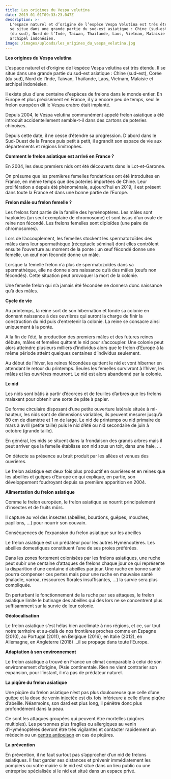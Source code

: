 ```yaml
---
title: Les origines du Vespa velutina
date: 2019-01-01T09:33:23.047Z
description: >-
  L'espace naturel et d’origine de l’espèce Vespa Velutina est très étendu. Il
  se situe dans une grande partie du sud-est asiatique : Chine (sud-est), Corée
  (du sud), Nord de l’Inde, Taiwan, Thaïlande, Laos, Vietnam, Malaisie et
  archipel indonésien.
image: /images/uploads/les_origines_du_vespa_velutina.jpg
---
```

**Les origines du Vespa velutina**

L'espace naturel et d’origine de l’espèce Vespa velutina est très étendu. Il se situe dans une grande partie du sud-est asiatique : Chine (sud-est), Corée (du sud), Nord de l’Inde, Taiwan, Thaïlande, Laos, Vietnam, Malaisie et archipel indonésien.

Il existe plus d'une centaine d'espèces de frelons dans le monde entier. En Europe et plus précisément en France, il y a encore peu de temps, seul le frelon européen dit le Vespa crabro était implanté.

Depuis 2004, le Vespa velutina communément appelé frelon asiatique a été introduit accidentellement semble-t-il dans des cartons de poteries chinoises.

Depuis cette date, il ne cesse d’étendre sa progression. D'abord dans le Sud-Ouest de la France puis petit à petit, il agrandit son espace de vie aux départements et régions limitrophes.

**Comment le frelon asiatique est arrivé en France ?**

En 2004, les deux premiers nids ont été découverts dans le Lot-et-Garonne.

On présume que les premières femelles fondatrices ont été introduites en France, en même temps que des poteries importées de Chine. Leur prolifération a depuis été phénoménale, aujourd'hui en 2019, il est présent dans toute la France et dans une bonne partie de l’Europe.

**Frelon mâle ou frelon femelle ?**

Les frelons font partie de la famille des hyménoptères. Les mâles sont haploïdes (un seul exemplaire de chromosome) et sont issus d'un ovule de reine non fécondé. Les frelons femelles sont diploïdes (une paire de chromosomes).

Lors de l’accouplement, les femelles stockent les spermatozoïdes des mâles dans leur spermathèque (réceptacle séminal) dont elles contrôlent ensuite l’ouverture au moment de la ponte : un œuf fécondé donne une femelle, un œuf non fécondé donne un mâle.

Lorsque la femelle frelon n’a plus de spermatozoïdes dans sa spermathèque, elle ne donne alors naissance qu’à des mâles (œufs non fécondés). Cette situation peut provoquer la mort de la colonie.

Une femelle frelon qui n’a jamais été fécondée ne donnera donc naissance qu’à des mâles.

**Cycle de vie**

Au printemps, la reine sort de son hibernation et fonde sa colonie en donnant naissance à des ouvrières qui auront la charge de finir la construction du nid puis d’entretenir la colonie. La reine se consacre ainsi uniquement à la ponte.

A la fin de l’été, la production des premiers mâles et des futures reines débute, mâles et femelles quittent le nid pour s’accoupler. Une colonie peut alors atteindre plusieurs milliers d’individus alors que le frelon d’Europe à la même période atteint quelques centaines d’individus seulement.

Au début de l’hiver, les reines fécondées quittent le nid et vont hiberner en attendant le retour du printemps. Seules les femelles survivront à l’hiver, les mâles et les ouvrières mourront. Le nid est alors abandonné par la colonie.

**Le nid**

Les nids sont bâtis à partir d’écorces et de feuilles d’arbres que les frelons malaxent pour obtenir une sorte de pâte à papier. 

De forme circulaire disposant d’une petite ouverture latérale située à mi-hauteur, les nids sont de dimensions variables, ils peuvent mesurer jusqu’à 80 cm de diamètre et 1 m de large. Le nid de printemps ou nid primaire de mars à avril (petite taille) puis le nid d’été ou nid secondaire de juin à octobre (grande taille).

En général, les nids se situent dans la frondaison des grands arbres mais il peut arriver que la femelle établisse son nid sous un toit, dans une haie, ...

On détecte sa présence au bruit produit par les allées et venues des ouvrières.

Le frelon asiatique est deux fois plus productif en ouvrières et en reines que les abeilles et guêpes d’Europe ce qui explique, en partie, son développement foudroyant depuis sa première apparition en 2004.

**Alimentation du frelon asiatique**

Comme le frelon européen, le frelon asiatique se nourrit principalement d’insectes et de fruits mûrs.

Il capture au vol des insectes (abeilles, bourdons, guêpes, mouches, papillons, …) pour nourrir son couvain.

Conséquences de l’expansion du frelon asiatique sur les abeilles

Le frelon asiatique est un prédateur pour les autres Hyménoptères. Les abeilles domestiques constituent l’une de ses proies préférées. 

Dans les zones fortement colonisées par les frelons asiatiques, une ruche peut subir une centaine d’attaques de frelons chaque jour ce qui représente la disparition d’une centaine d’abeilles par jour. Une ruche en bonne santé pourra compenser ces pertes mais pour une ruche en mauvaise santé (maladie, varroa, ressources florales insuffisantes, …) la survie sera plus compliquée.

En perturbant le fonctionnement de la ruche par ses attaques, le frelon asiatique limite le butinage des abeilles qui dès lors ne se concentrent plus suffisamment sur la survie de leur colonie.

**Géolocalisation**

Le frelon asiatique s’est hélas bien acclimaté à nos régions, et ce, sur tout notre territoire et au-delà de nos frontières proches comme en Espagne (2010), au Portugal (2011), en Belgique (2016), en Italie (2012), en Allemagne, en Angleterre (2018) ...il se propage dans toute l’Europe.

**Adaptation à son environnement**

Le frelon asiatique a trouvé en France un climat comparable à celui de son environnement d’origine, l’Asie continentale. Rien ne vient contrarier son expansion, pour l’instant, il n’a pas de prédateur naturel.

**La piqûre du frelon asiatique**

Une piqûre du frelon asiatique n’est pas plus douloureuse que celle d’une guêpe et la dose de venin injectée est dix fois inférieure à celle d’une piqûre d’abeille. Néanmoins, son dard est plus long, il pénètre donc plus profondément dans la peau.

Ce sont les attaques groupées qui peuvent être mortelles (piqûres multiples).  Les personnes plus fragiles ou allergiques au venin d’Hyménoptères devront être très vigilantes et contacter rapidement un médecin ou un [centre antipoison](http://www.centres-antipoison.net/) en cas de piqûres.

**La prévention**

En prévention, il ne faut surtout pas s’approcher d’un nid de frelons asiatiques. Il faut garder ses distances et prévenir immédiatement les pompiers ou votre mairie si le nid est situé dans un lieu public ou une entreprise spécialisée si le nid est situé dans un espace privé.
